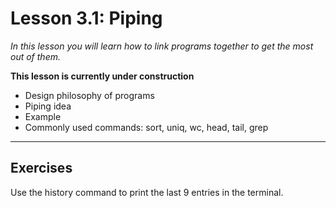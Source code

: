 # Lesson 3.1: Piping
*In this lesson you will learn how to link programs together to get the most out of them.*

**This lesson is currently under construction**

- Design philosophy of programs
- Piping idea
- Example
- Commonly used commands: sort, uniq, wc, head, tail, grep

---
## Exercises
Use the history command to print the last 9 entries in the terminal.
